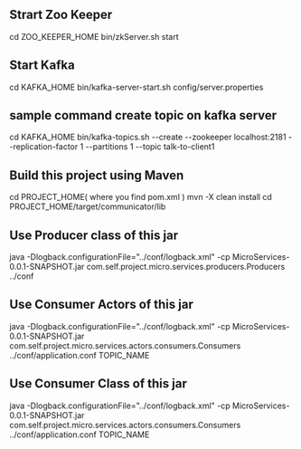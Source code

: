 Strart Zoo Keeper 
-----------------
cd ZOO_KEEPER_HOME
bin/zkServer.sh start

Start Kafka
------------
cd KAFKA_HOME
bin/kafka-server-start.sh config/server.properties

sample command create topic on kafka server
-------------------------------------------
cd KAFKA_HOME
bin/kafka-topics.sh --create --zookeeper localhost:2181 --replication-factor 1 --partitions 1 --topic talk-to-client1

Build this project using Maven
-----------------------------
cd PROJECT_HOME( where you find pom.xml )
mvn -X clean install
cd PROJECT_HOME/target/communicator/lib

Use Producer class of this jar
-----------------------------
java -Dlogback.configurationFile="../conf/logback.xml" -cp MicroServices-0.0.1-SNAPSHOT.jar com.self.project.micro.services.producers.Producers ../conf

Use Consumer Actors of this jar
-------------------------------
java -Dlogback.configurationFile="../conf/logback.xml" -cp MicroServices-0.0.1-SNAPSHOT.jar com.self.project.micro.services.actors.consumers.Consumers ../conf/application.conf TOPIC_NAME


Use Consumer Class of this jar
------------------------------
java -Dlogback.configurationFile="../conf/logback.xml" -cp MicroServices-0.0.1-SNAPSHOT.jar com.self.project.micro.services.actors.consumers.Consumers ../conf/application.conf TOPIC_NAME

